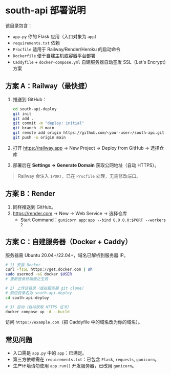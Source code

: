 # south-api 部署说明

该目录包含：
- `app.py` 你的 Flask 应用（入口对象为 `app`）
- `requirements.txt` 依赖
- `Procfile` 适用于 Railway/Render/Heroku 的启动命令
- `Dockerfile` 便于自建主机或容器平台部署
- `Caddyfile` + `docker-compose.yml` 自建服务器自动签发 SSL（Let's Encrypt）方案

## 方案 A：Railway（最快捷）

1. 推送到 GitHub：
   ```bash
   cd south-api-deploy
   git init
   git add .
   git commit -m "deploy: initial"
   git branch -M main
   git remote add origin https://github.com/<your-user>/south-api.git
   git push -u origin main
   ```

2. 打开 <https://railway.app> → New Project → Deploy from GitHub → 选择仓库
3. 部署后在 **Settings → Generate Domain** 获取公网地址（自动 HTTPS）。

> Railway 会注入 `$PORT`，已在 `Procfile` 处理，无需修改端口。

## 方案 B：Render

1. 同样推送到 GitHub。
2. <https://render.com> → New → Web Service → 选择仓库
   - Start Command：`gunicorn app:app --bind 0.0.0.0:$PORT --workers 2`

## 方案 C：自建服务器（Docker + Caddy）

服务器需 Ubuntu 20.04+/22.04+，域名已解析到服务器 IP。

```bash
# 1) 安装 Docker
curl -fsSL https://get.docker.com | sh
sudo usermod -aG docker $USER
# 重新登录终端使之生效

# 2) 上传该目录（或在服务器 git clone）
# 假设目录名为 south-api-deploy
cd south-api-deploy

# 3) 启动（自动获取 HTTPS 证书）
docker compose up -d --build
```

访问 `https://example.com`（把 Caddyfile 中的域名改为你的域名）。

## 常见问题
- 入口需是 `app.py` 中的 `app`：已满足。
- 第三方依赖需在 `requirements.txt`：已包含 `Flask`, `requests`, `gunicorn`。
- 生产环境请勿使用 `app.run()` 开发服务器，已改用 `gunicorn`。

